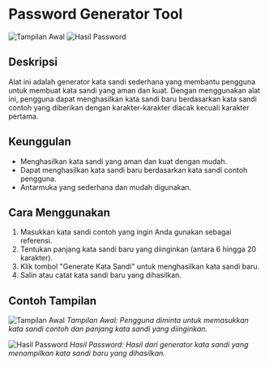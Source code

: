 # Password Generator Tool

![Tampilan Awal](https://i.ibb.co/z29wyCm/pasword1.png) ![Hasil Password](https://i.ibb.co/HxQCHVB/password2.png)

## Deskripsi
Alat ini adalah generator kata sandi sederhana yang membantu pengguna untuk membuat kata sandi yang aman dan kuat. Dengan menggunakan alat ini, pengguna dapat menghasilkan kata sandi baru berdasarkan kata sandi contoh yang diberikan dengan karakter-karakter diacak kecuali karakter pertama.

## Keunggulan
- Menghasilkan kata sandi yang aman dan kuat dengan mudah.
- Dapat menghasilkan kata sandi baru berdasarkan kata sandi contoh pengguna.
- Antarmuka yang sederhana dan mudah digunakan.

## Cara Menggunakan
1. Masukkan kata sandi contoh yang ingin Anda gunakan sebagai referensi.
2. Tentukan panjang kata sandi baru yang diinginkan (antara 6 hingga 20 karakter).
3. Klik tombol "Generate Kata Sandi" untuk menghasilkan kata sandi baru.
4. Salin atau catat kata sandi baru yang dihasilkan.

## Contoh Tampilan
![Tampilan Awal](https://i.ibb.co/z29wyCm/pasword1.png)
*Tampilan Awal: Pengguna diminta untuk memasukkan kata sandi contoh dan panjang kata sandi yang diinginkan.*

![Hasil Password](https://i.ibb.co/HxQCHVB/password2.png)
*Hasil Password: Hasil dari generator kata sandi yang menampilkan kata sandi baru yang dihasilkan.*

